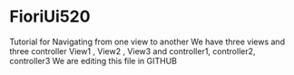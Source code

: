 # FioriUi520
Tutorial for Navigating from one view to another
We have three views and three controller View1 , View2 , View3 and controller1, controller2, controller3
We are editing this file in GITHUB
